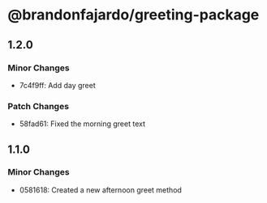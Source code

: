 # @brandonfajardo/greeting-package

## 1.2.0

### Minor Changes

- 7c4f9ff: Add day greet

### Patch Changes

- 58fad61: Fixed the morning greet text

## 1.1.0

### Minor Changes

- 0581618: Created a new afternoon greet method
